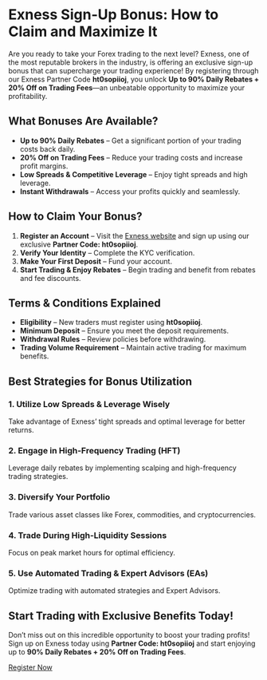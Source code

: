  <h1>Exness Sign-Up Bonus: How to Claim and Maximize It</h1>
        <p>Are you ready to take your Forex trading to the next level? Exness, one of the most reputable brokers in the industry, is offering an exclusive sign-up bonus that can supercharge your trading experience! By registering through our Exness Partner Code <strong>ht0sopiioj</strong>, you unlock <strong>Up to 90% Daily Rebates + 20% Off on Trading Fees</strong>—an unbeatable opportunity to maximize your profitability.</p>
        <h2>What Bonuses Are Available?</h2>
        <ul>
            <li><strong>Up to 90% Daily Rebates</strong> – Get a significant portion of your trading costs back daily.</li>
            <li><strong>20% Off on Trading Fees</strong> – Reduce your trading costs and increase profit margins.</li>
            <li><strong>Low Spreads & Competitive Leverage</strong> – Enjoy tight spreads and high leverage.</li>
            <li><strong>Instant Withdrawals</strong> – Access your profits quickly and seamlessly.</li>
        </ul>
       <h2>How to Claim Your Bonus?</h2>
        <ol>
            <li><strong>Register an Account</strong> – Visit the <a href="https://one.exnesstrack.org/a/ht0sopiioj" target="_blank">Exness website</a> and sign up using our exclusive <strong>Partner Code: ht0sopiioj</strong>.</li>
            <li><strong>Verify Your Identity</strong> – Complete the KYC verification.</li>
            <li><strong>Make Your First Deposit</strong> – Fund your account.</li>
            <li><strong>Start Trading & Enjoy Rebates</strong> – Begin trading and benefit from rebates and fee discounts.</li>
        </ol>
          <h2>Terms & Conditions Explained</h2>
        <ul>
            <li><strong>Eligibility</strong> – New traders must register using <strong>ht0sopiioj</strong>.</li>
            <li><strong>Minimum Deposit</strong> – Ensure you meet the deposit requirements.</li>
            <li><strong>Withdrawal Rules</strong> – Review policies before withdrawing.</li>
            <li><strong>Trading Volume Requirement</strong> – Maintain active trading for maximum benefits.</li>
        </ul>
         <h2>Best Strategies for Bonus Utilization</h2>
        <h3>1. Utilize Low Spreads & Leverage Wisely</h3>
        <p>Take advantage of Exness’ tight spreads and optimal leverage for better returns.</p>
         <h3>2. Engage in High-Frequency Trading (HFT)</h3>
        <p>Leverage daily rebates by implementing scalping and high-frequency trading strategies.</p>
        <h3>3. Diversify Your Portfolio</h3>
        <p>Trade various asset classes like Forex, commodities, and cryptocurrencies.</p>
         <h3>4. Trade During High-Liquidity Sessions</h3>
        <p>Focus on peak market hours for optimal efficiency.</p>
        <h3>5. Use Automated Trading & Expert Advisors (EAs)</h3>
        <p>Optimize trading with automated strategies and Expert Advisors.</p>
         <h2>Start Trading with Exclusive Benefits Today!</h2>
        <p>Don’t miss out on this incredible opportunity to boost your trading profits! Sign up on Exness today using <strong>Partner Code: ht0sopiioj</strong> and start enjoying up to <strong>90% Daily Rebates + 20% Off on Trading Fees</strong>.</p>
        <a href="https://one.exnesstrack.org/a/ht0sopiioj" class="cta" target="_blank">Register Now</a>
    </div>
</body>
</html>

